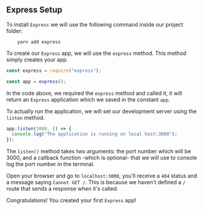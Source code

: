 ## Express Setup

To install `Express` we will use the following command inside our project folder:

```shell
    yarn add express
```

To create our `Express` app, we will use the `express` method. This method simply creates your app.

```javascript
const express = require("express");

const app = express();
```

In the code above, we required the `express` method and called it, it will return an `Express` application which we saved in the constant `app`.

To actually run the application, we will set our development server using the `listen` method.

```javascript
app.listen(3000, () => {
  console.log("The application is running on local host:3000");
});
```

The `listen()` method takes two arguments: the port number which will be 3000, and a callback function -which is optional- that we will use to console log the port number in the terminal.

Open your browser and go to `localhost:3000`, you'll receive a `404` status and a message saying `Cannot GET /`. This is because we haven't defined a `/` route that sends a response when it's called.

Congratulations! You created your first `Express` app!
